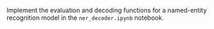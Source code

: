 Implement the evaluation and decoding functions for a named-entity recognition model in the `ner_decoder.ipynb` notebook.
